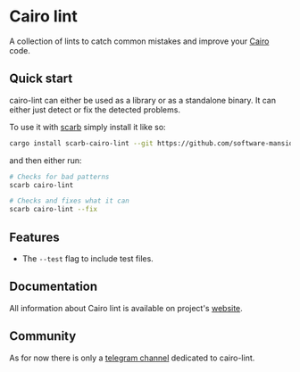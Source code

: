 # Cairo lint

A collection of lints to catch common mistakes and improve your [Cairo](https://github.com/starkware-libs/cairo) code.

## Quick start

cairo-lint can either be used as a library or as a standalone binary. It can either just detect or fix the detected
problems.

To use it with [scarb](https://github.com/software-mansion/scarb) simply install it like so:

```sh
cargo install scarb-cairo-lint --git https://github.com/software-mansion/cairo-lint
```

and then either run:

```sh
# Checks for bad patterns
scarb cairo-lint
```

```sh
# Checks and fixes what it can
scarb cairo-lint --fix
```

## Features

- The `--test` flag to include test files.

## Documentation 

All information about Cairo lint is available on project's [website](https://docs.swmansion.com/cairo-lint/).

## Community

As for now there is only a [telegram channel](https://t.me/cairolint) dedicated to cairo-lint.
